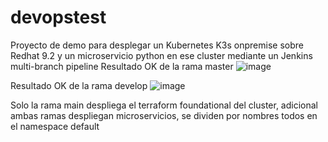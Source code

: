 # devopstest
Proyecto de demo para desplegar un Kubernetes K3s onpremise sobre Redhat 9.2 y un microservicio python en ese cluster mediante un Jenkins multi-branch pipeline
Resultado OK de la rama master
![image](https://github.com/samuelngarciar/devopstest/assets/84947793/b9677e4b-69fd-419e-a753-47ad9b82829c)

Resultado OK de la rama develop
![image](https://github.com/samuelngarciar/devopstest/assets/84947793/c79dede0-584d-45f5-b1fd-ef8124e57aa8)

Solo la rama main despliega el terraform foundational del cluster, adicional ambas ramas despliegan microservicios, se dividen por nombres todos en el namespace default

